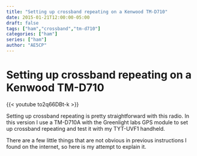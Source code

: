 ```yaml
---
title: "Setting up crossband repeating on a Kenwood TM-D710"
date: 2015-01-21T12:00:00-05:00
draft: false
tags: ["ham","crossband","tm-d710"]
categories: ["ham"]
series: ["ham"]
author: "AE5CP"
---
```

# Setting up crossband repeating on a Kenwood TM-D710

{{< youtube to2q66DBt-k >}}

Setting up crossband repeating is pretty straightforward with this radio. In this version I use a TM-D710A with the Greenlight labs GPS module to set up crossband repeating and test it with my TYT-UVF1 handheld.

There are a few little things that are not obvious in previous instructions I found on the internet, so here is my attempt to explain it.